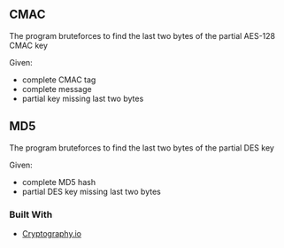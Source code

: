 <!-- CMAC -->
## CMAC

The program bruteforces to find the last two bytes of the partial AES-128 CMAC key

Given: 
- complete CMAC tag
- complete message 
- partial key missing last two bytes 


<!-- MD5 -->
## MD5

The program bruteforces to find the last two bytes of the partial DES key

Given: 
- complete MD5 hash 
- partial DES key missing last two bytes

### Built With

* [Cryptography.io](https://cryptography.io/en/latest/hazmat/primitives/symmetric-encryption/)


